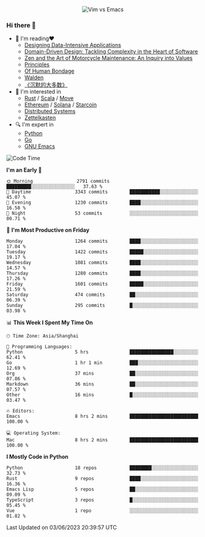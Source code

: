 <p align="center">
    <img src="https://gist.githubusercontent.com/coldnight/e696baffb094e71c96cb302118878eae/raw/40ea5053a6f66cc65f90f437e4173497da225958/banner.gif" alt="Vim vs Emacs" />
</p>

### Hi there 👋

- 📖 I'm reading❤️
    + [Designing Data-Intensive Applications](https://www.oreilly.com/library/view/designing-data-intensive-applications/9781491903063/)
    + [Domain-Driven Design: Tackling Complexity in the Heart of Software](https://www.dddcommunity.org/book/evans_2003/)
    + [Zen and the Art of Motorcycle Maintenance: An Inquiry into Values](https://en.wikipedia.org/wiki/Zen_and_the_Art_of_Motorcycle_Maintenance)
    + [Principles](https://www.principles.com/)
    + [Of Human Bondage](https://en.wikipedia.org/wiki/Of_Human_Bondage)
    + [Walden](https://en.wikipedia.org/wiki/Walden)
    + [《沉默的大多数》](https://en.wikipedia.org/wiki/Silent_majority)
- 🌱 I'm interested in
    + [Rust](https://www.rust-lang.org/) / [Scala](https://www.scala-lang.org/) / [Move](https://github.com/move-language/move/)
    + [Ethereum](https://ethereum.org/en/) / [Solana](https://solana.com/) / [Starcoin](https://github.com/starcoinorg/starcoin)
	+ [Distributed Systems](https://www.linuxzen.com/notes/topics/20200320174417_%E5%88%86%E5%B8%83%E5%BC%8F/)
	+ [Zettelkasten](https://www.linuxzen.com/notes/notes/20220120080920-slip_box/)
- 🔍 I'm expert in
    + [Python](https://www.python.org/)
    + [Go](https://go.dev/)
    + [GNU Emacs](https://www.gnu.org/software/emacs/)

<!--START_SECTION:waka-->
![Code Time](http://img.shields.io/badge/Code%20Time-2%2C184%20hrs%2034%20mins-blue)

**I'm an Early 🐤** 

```text
🌞 Morning                2791 commits        █████████░░░░░░░░░░░░░░░░   37.63 % 
🌆 Daytime                3343 commits        ███████████░░░░░░░░░░░░░░   45.07 % 
🌃 Evening                1230 commits        ████░░░░░░░░░░░░░░░░░░░░░   16.58 % 
🌙 Night                  53 commits          ░░░░░░░░░░░░░░░░░░░░░░░░░   00.71 % 
```
📅 **I'm Most Productive on Friday** 

```text
Monday                   1264 commits        ████░░░░░░░░░░░░░░░░░░░░░   17.04 % 
Tuesday                  1422 commits        █████░░░░░░░░░░░░░░░░░░░░   19.17 % 
Wednesday                1081 commits        ████░░░░░░░░░░░░░░░░░░░░░   14.57 % 
Thursday                 1280 commits        ████░░░░░░░░░░░░░░░░░░░░░   17.26 % 
Friday                   1601 commits        █████░░░░░░░░░░░░░░░░░░░░   21.59 % 
Saturday                 474 commits         ██░░░░░░░░░░░░░░░░░░░░░░░   06.39 % 
Sunday                   295 commits         █░░░░░░░░░░░░░░░░░░░░░░░░   03.98 % 
```


📊 **This Week I Spent My Time On** 

```text
🕑︎ Time Zone: Asia/Shanghai

💬 Programming Languages: 
Python                   5 hrs               ████████████████░░░░░░░░░   62.41 % 
Go                       1 hr 1 min          ███░░░░░░░░░░░░░░░░░░░░░░   12.69 % 
Org                      37 mins             ██░░░░░░░░░░░░░░░░░░░░░░░   07.86 % 
Markdown                 36 mins             ██░░░░░░░░░░░░░░░░░░░░░░░   07.57 % 
Other                    16 mins             █░░░░░░░░░░░░░░░░░░░░░░░░   03.47 % 

🔥 Editors: 
Emacs                    8 hrs 2 mins        █████████████████████████   100.00 % 

💻 Operating System: 
Mac                      8 hrs 2 mins        █████████████████████████   100.00 % 
```

**I Mostly Code in Python** 

```text
Python                   18 repos            ████████░░░░░░░░░░░░░░░░░   32.73 % 
Rust                     9 repos             ████░░░░░░░░░░░░░░░░░░░░░   16.36 % 
Emacs Lisp               5 repos             ██░░░░░░░░░░░░░░░░░░░░░░░   09.09 % 
TypeScript               3 repos             █░░░░░░░░░░░░░░░░░░░░░░░░   05.45 % 
Vue                      1 repo              ░░░░░░░░░░░░░░░░░░░░░░░░░   01.82 % 
```




 Last Updated on 03/06/2023 20:39:57 UTC
<!--END_SECTION:waka-->
